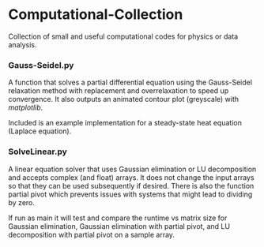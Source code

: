 # Computational-Collection
Collection of small and useful computational codes for physics or data analysis.

### Gauss-Seidel.py
A function that solves a partial differential equation using the Gauss-Seidel relaxation method with replacement and overrelaxation to speed up convergence. It also outputs an animated contour plot (greyscale) with *matplotlib*.

Included is an example implementation for a steady-state heat equation (Laplace equation).

### SolveLinear.py
A linear equation solver that uses Gaussian elimination or LU decomposition and accepts complex (and float) arrays. It does not change the input arrays so that they can be used subsequently if desired.
There is also the function partial pivot which prevents issues with systems that might lead to dividing by zero.

If run as main it will test and compare the runtime vs matrix size for Gaussian elimination, Gaussian elimination with partial pivot, and LU decomposition with partial pivot on a sample array.
